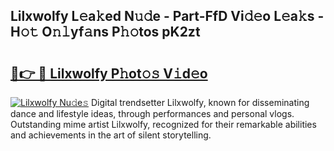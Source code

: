 ## Lilxwolfy L𝚎a𝚔ed N𝚞𝚍e - Part-FfD Vi𝚍𝚎o L𝚎a𝚔s - H𝚘𝚝 O𝚗𝚕yf𝚊ns P𝚑𝚘tos pK2zt

# <h2><a href="http://kfdhaj.oniu.top/?m=Lilxwolfy">🔗👉 🔴 Lilxwolfy P𝚑ot𝚘𝚜 V𝚒d𝚎o</a></h2>

[![Lilxwolfy Nu𝚍e𝚜](https://i.imgur.com/0qMVB7G.gif)](http://kfdhaj.oniu.top/?m=Lilxwolfy)
Digital trendsetter Lilxwolfy, known for disseminating dance and lifestyle ideas, through performances and personal vlogs. Outstanding mime artist Lilxwolfy, recognized for their remarkable abilities and achievements in the art of silent storytelling.  
